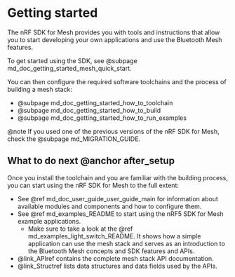 # Getting started

The nRF SDK for Mesh provides you with tools and instructions that allow you to start developing
your own applications and use the Bluetooth Mesh features.

To get started using the SDK, see @subpage md_doc_getting_started_mesh_quick_start.

You can then configure the required software toolchains and the process of building a mesh stack:
- @subpage md_doc_getting_started_how_to_toolchain
- @subpage md_doc_getting_started_how_to_build
- @subpage md_doc_getting_started_how_to_run_examples

@note
If you used one of the previous versions of the nRF SDK for Mesh,
check the @subpage md_MIGRATION_GUIDE.

## What to do next @anchor after_setup

Once you install the toolchain and you are familiar with the building process,
you can start using the nRF SDK for Mesh to the full extent:
- See @ref md_doc_user_guide_user_guide_main for information about available modules and components
and how to configure them.
- See @ref md_examples_README to start using the nRF5 SDK for Mesh example applications.
    - Make sure to take a look at the @ref md_examples_light_switch_README. It shows how a simple
    application can use the mesh stack and serves as an introduction to the Bluetooth Mesh concepts
    and SDK features and APIs.
- @link_APIref contains the complete mesh stack API documentation.
- @link_Structref lists data structures and data fields used by the APIs.
